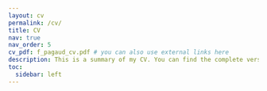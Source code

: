 ```yaml
---
layout: cv
permalink: /cv/
title: CV
nav: true
nav_order: 5
cv_pdf: f_pagaud_cv.pdf # you can also use external links here
description: This is a summary of my CV. You can find the complete version by clicking the PDF icon in top right corner. ↗️
toc:
  sidebar: left
---
```

